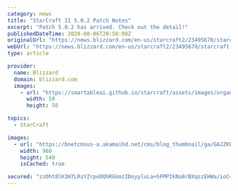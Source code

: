 ```yaml
---
category: news
title: "StarCraft II 5.0.2 Patch Notes"
excerpt: "Patch 5.0.2 has arrived. Check out the detail!"
publishedDateTime: 2020-08-06T20:50:00Z
originalUrl: "https://news.blizzard.com/en-us/starcraft2/23495670/starcraft-ii-5-0-2-patch-notes"
webUrl: "https://news.blizzard.com/en-us/starcraft2/23495670/starcraft-ii-5-0-2-patch-notes"
type: article

provider:
  name: Blizzard
  domain: blizzard.com
  images:
    - url: "https://smartableai.github.io/starcraft/assets/images/organizations/blizzard.com-50x50.jpg"
      width: 50
      height: 50

topics:
  - StarCraft

images:
  - url: "https://bnetcmsus-a.akamaihd.net/cms/blog_thumbnail/ga/GAJZKEC09RPX1554829654442.jpg"
    width: 960
    height: 540
    isCached: true

secured: "zzOht8lK3H7LRsYZrpeDQhRGkmzIDoyyluLa+hFMPIkNa8rBXqszEHWa/ioC4xjl0/mCuADScowTVlD2DNPoIBVmtwJLuZJg/b+SSJKjL9a0EVIM9SNuZt+Tqy4hRCw0kKwOyLdQ66N74CtA4DRIm7ZuJN23Q/4MpP+y1jE5J3eANUCHQ3ApiHX3nBUqssq58TvYCV3suNQ4N3ujWCX3isiH5SM1uRc/LSijCY1bcRO4zjrV3LFC02WflslRTl7rLlcBinHo2KwyZp5WNbiZZ5z0TSst3Z0lOrsBPXdWTP2jLsIOxVecDy7N8MVYgxRjzYhAA2aFvFgc2Ospsi/llODDzi0p33yj+s9FD9z1/Rk=;kOq/3uDLcNUV01TuD9TWIg=="
---
```



